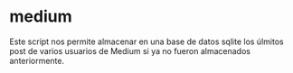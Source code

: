 # medium
Este script nos permite almacenar en una base de datos sqlite los úlmitos post de varios usuarios de Medium si ya no fueron almacenados anteriormente.
